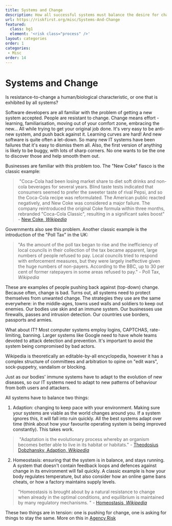 ```yaml
---
title: Systems and Change
description: How all successful systems must balance the desire for change against the operational requirement of consistency.
url: https://riskfirst.org/misc/Systems-And-Change
featured: 
  class: bg1
  element: '<risk class="process" />'
layout: categories
order: 1
categories:
 - Misc
order: 14
---
```


# Systems and Change

Is resistance-to-change a human/biological characteristic, or one that is exhibited by all systems?

Software developers are all familiar with the problem of getting a new system accepted.  People are resistant to change.  Change means effort - learning, familiarisation, moving out of your comfort zone, embracing the new... All while trying to get your original job done.   It's very easy to be anti-new system, and push back against it.  Learning curves are hard!  And new software is quite often a let-down.  So many new IT systems have been failures that it's easy to dismiss them all.    Also, the first version of anything is likely to be buggy, with lots of sharp corners.   No one wants to be the one to discover those and help smooth them out.

Businesses are familiar with this problem too.  The "New Coke" fiasco is the classic example:

>  "Coca-Cola had been losing market share to diet soft drinks and non-cola beverages for several years. Blind taste tests indicated that consumers seemed to prefer the sweeter taste of rival Pepsi, and so the Coca-Cola recipe was reformulated. The American public reacted negatively, and New Coke was considered a major failure.  The company reintroduced the original Coke formula within three months, rebranded "Coca-Cola Classic", resulting in a significant sales boost" - [New Coke, _Wikipedia_](https://en.wikipedia.org/wiki/New_Coke) 

Governments also see this problem.   Another classic example is the introduction of the "Poll Tax" in the UK:

> "As the amount of the poll tax began to rise and the inefficiency of local councils in their collection of the tax became apparent, large numbers of people refused to pay. Local councils tried to respond with enforcement measures, but they were largely ineffective given the huge numbers of non-payers. According to the BBC, up to 30 per cent of former ratepayers in some areas refused to pay." - Poll Tax, _Wikipedia_

These are examples of people pushing back against (top-down) change.   Because often, change is bad.   Turns out, all systems need to protect themselves from unwanted change.  The strategies they use are the same everywhere:  in the middle-ages, towns used walls and soldiers to keep out enemies.  Our bodies use skin and an immune system.  Our businesses use firewalls, passes and intrusion detection.  Our countries use borders, passports and armies.  

What about IT?  Most computer systems employ logins, CAPTCHAS, rate-limiting, banning.  Larger systems like Google need to have whole teams devoted to attack detection and prevention.  It's important to avoid the system being compromised by bad actors.    

Wikipedia is theoretically an editable-by-all encyclopedia, however it has a complex structure of committees and arbitration to opine on "edit wars", sock-puppetry, vandalism or blocking.  

Just as our bodies' immune systems have to adapt to the evolution of new diseases, so our IT systems need to adapt to new patterns of behaviour from both users and attackers.

All systems have to balance two things:  

1) Adaption:  changing to keep pace with your environment.  Making sure your systems are viable as the world changes around you.  If a system ignores this, it will fall into ruin quickly.  All the best systems adapt over time (think about how your favourite operating system is being improved constantly). This takes work.  

>  "Adaptation is the evolutionary process whereby an organism becomes better able to live in its habitat or habitats." - [Theodosius Dobzhansky, Adaption, _Wikipedia_](https://en.wikipedia.org/wiki/Adaptation)

2) Homeostasis: ensuring that the system is in balance, and stays running.    A system that doesn't contain feedback loops and defences against change in its environment will fail quickly.  A classic example is how your body regulates temperature, but also consider how an online game bans cheats, or how a factory maintains supply levels.

> "Homeostasis is brought about by a natural resistance to change when already in the optimal conditions, and equilibrium is maintained by many regulatory mechanisms. " - [Homeostasis, _Wikipedia_](https://en.wikipedia.org/wiki/Homeostasis)

These two things are in tension:  one is pushing for change, one is asking for things to stay the same.   More on this in [Agency Risk](../risks/Agency-Risk.md)
